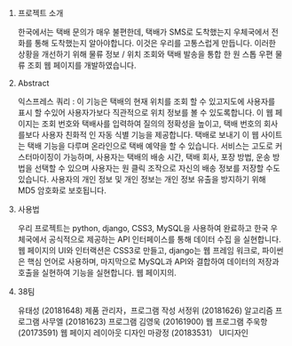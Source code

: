 1. 프로젝트 소개

   한국에서는 택배 문의가 매우 불편한데, 택배가 SMS로 도착했는지 우체국에서 전화를 통해 도착했는지 알아야합니다. 이것은 우리를 고통스럽게    만듭니다. 이러한 상황을 개선하기 위해 물류 정보 / 위치 조회와 택배 발송을 통합 한 원 스톱 우편 물류 조회 웹 페이지를 개발하였습니다.
2. Abstract

   익스프레스 쿼리 :
   이 기능은 택배의 현재 위치를 조회 할 수 있고지도에 사용자를 표시 할 수있어 사용자가보다 직관적으로 위치 정보를 볼 수 있도록합니다. 이    웹 페이지는 조회 번호와 택배사를 입력하여 질의의 정확성을 높이고, 택배 번호의 회사를보다 사용자 친화적 인 자동 식별 기능을 제공합니다.
   택배로 보내기
   이 웹 사이트는 택배 기능을 다루며 온라인으로 택배 예약을 할 수 있습니다. 서비스는 고도로 커스터마이징이 가능하며, 사용자는 택배의 배송    시간, 택배 회사, 포장 방법, 운송 방법을 선택할 수 있으며 사용자는 원 클릭 조작으로 자신의 배송 정보를 저장할 수도 있습니다. 사용자의      개인 정보 및 개인 정보는 개인 정보 유출을 방지하기 위해 MD5 암호화로 보호됩니다.
3. 사용법

   우리 프로젝트는 python, django, CSS3, MySQL을 사용하여 완료하고 한국 우체국에서 공식적으로 제공하는 API 인터페이스를 통해 데이터        수집 을 실현합니다. 웹 페이지의 UI와 인터랙션은 CSS3로 만들고, django는 웹 프레임 워크로, 파이썬은 핵심 언어로 사용하며, 마지막으로      MySQL과   API와 결합하여 데이터의 저장과 호출을 실현하여 기능을 실현합니다. 웹 페이지의.
4. 38팀

   유태성 (20181648)
   제품 관리자，프로그램 작성
   서정위 (20181626)
   알고리즘 프로그램
   사무엘 (20181623)
   프로그램
   김영욱 (20161900)
   웹 프로그램
   주욱항 (20173591)
   웹 페이지 레이아웃 디자인
   마광정 (20183531）
   UI디자인
  
  
